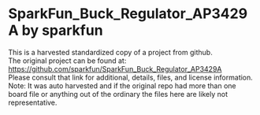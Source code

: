 
# SparkFun_Buck_Regulator_AP3429A by sparkfun  
This is a harvested standardized copy of a project from github.  
The original project can be found at:  
https://github.com/sparkfun/SparkFun_Buck_Regulator_AP3429A  
Please consult that link for additional, details, files, and license information.  
Note: It was auto harvested and if the original repo had more than one board file or anything out of the ordinary the files here are likely not representative.  
    
